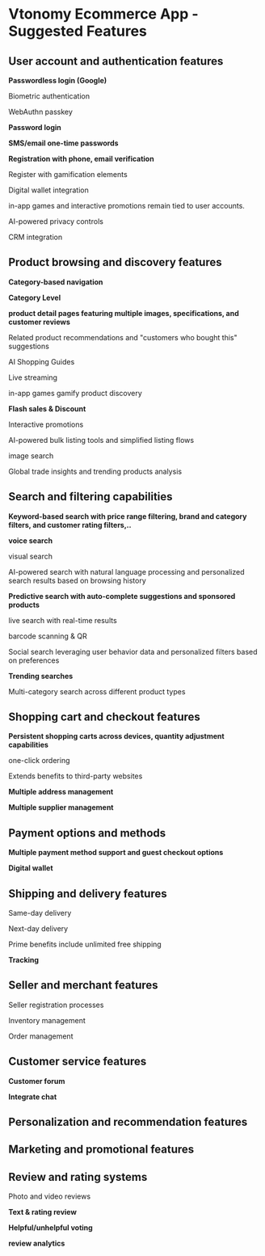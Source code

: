 # Vtonomy Ecommerce App - Suggested Features
## User account and authentication features

**Passwordless login (Google)**

Biometric authentication

WebAuthn passkey 

**Password login**

**SMS/email one-time passwords**

**Registration with phone, email verification**

Register with gamification elements

Digital wallet integration

in-app games and interactive promotions remain tied to user accounts.

AI-powered privacy controls

CRM integration

## Product browsing and discovery features

**Category-based navigation**

**Category Level**

**product detail pages featuring multiple images, specifications, and customer reviews**

Related product recommendations and "customers who bought this" suggestions

AI Shopping Guides

Live streaming

in-app games gamify product discovery

**Flash sales & Discount**

Interactive promotions

AI-powered bulk listing tools and simplified listing flows

image search 

Global trade insights and trending products analysis

## Search and filtering capabilities

**Keyword-based search with price range filtering, brand and category filters, and customer rating filters,..**

**voice search**

visual search

AI-powered search with natural language processing and personalized search results based on browsing history

**Predictive search with auto-complete suggestions and sponsored products**

live search with real-time results

barcode scanning & QR

Social search leveraging user behavior data and personalized filters based on preferences

**Trending searches**

Multi-category search across different product types

## Shopping cart and checkout features

**Persistent shopping carts across devices, quantity adjustment capabilities**

one-click ordering

Extends benefits to third-party websites

**Multiple address management**

**Multiple supplier management**

## Payment options and methods

**Multiple payment method support and guest checkout options**

**Digital wallet**

## Shipping and delivery features

Same-day delivery

Next-day delivery

Prime benefits include unlimited free shipping

**Tracking**

## Seller and merchant features

Seller registration processes

Inventory management

Order management

## Customer service features

**Customer forum**

**Integrate chat**

## Personalization and recommendation features

## Marketing and promotional features

## Review and rating systems

Photo and video reviews

**Text & rating review**

**Helpful/unhelpful voting**

**review analytics**
